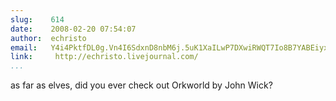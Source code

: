 ```yaml
---
slug:    614
date:    2008-02-20 07:54:07
author:  echristo
email:   Y4i4PktfDL0g.Vn4I6SdxnD8nbM6j.5uK1XaILwP7DXwiRWQT7Io8B7YABEiyx
link:     http://echristo.livejournal.com/
...
```


as far as elves, did you ever check out Orkworld by John Wick?
